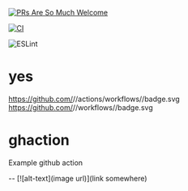 [![PRs Are So Much Welcome](https://img.shields.io/badge/PRs-welcome-green.svg)](https://github.com/facebook/create-react-app/blob/main/CONTRIBUTING.md)

[![CI][ci-image]][ci-url]

[ci-image]: https://github.com/codingoutloud/ghaction/workflows/ESLint/badge.svg
[ci-url]: https://github.com/codingoutloud/ghaction/actions/workflows/eslint.yml

![ESLint](https://img.shields.io/badge/ESLint-4B3263?style=for-the-badge&logo=eslint&logoColor=white)

# yes

https://github.com/<org>/<repo>/actions/workflows/<filename>/badge.svg
https://github.com/<org>/<repo>/workflows/<workflow-name>/badge.svg

# ghaction
Example github action

-- [![alt-text](image url)](link somewhere)
